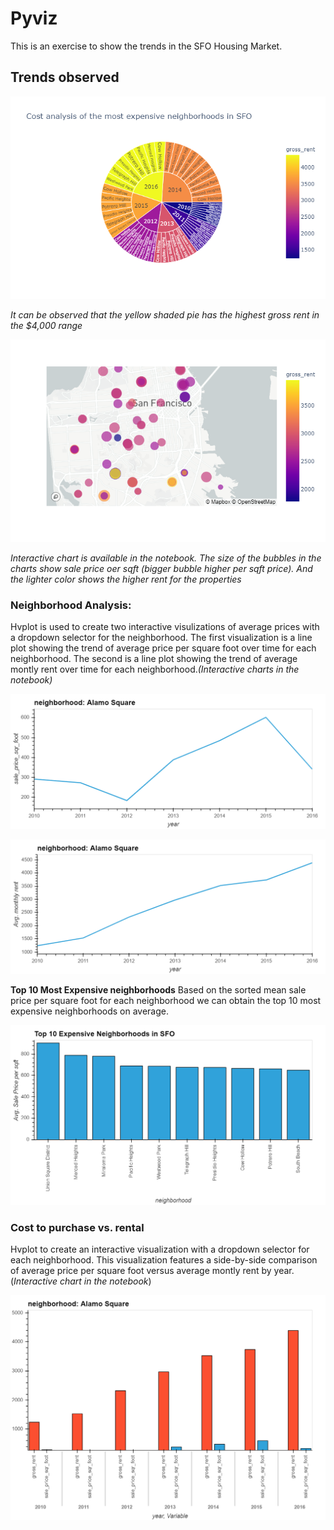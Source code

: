 # Pyviz

This is an exercise to show the trends in the SFO Housing Market.

## Trends observed

![Top 10 most expensive in recent years](Images/sunburst.png)

*It can be observed that the yellow shaded pie has the highest gross rent in the $4,000 range*

![Interactive chart of the most expensive neighborhoods](Images/SFO.png)

*Interactive chart is available in the notebook. The size of the bubbles in the charts show sale price oer sqft (bigger bubble higher per sqft price). And the lighter color shows the higher rent for the properties*


### **Neighborhood Analysis:** 
Hvplot is used to create two interactive visulizations of average prices with a dropdown selector for the neighborhood. The first visualization is a line plot showing the trend of average price per square foot over time for each neighborhood. The second is a line plot showing the trend of average montly rent over time for each neighborhood.*(Interactive charts in the notebook)*

![Average price per Sqft](Images/Avg_price_per_sqft.png)

![Average monthly rent](Images/Avg_rent.png)

**Top 10 Most Expensive neighborhoods** Based on the sorted mean sale price per square foot for each neighborhood we can obtain the top 10 most expensive neighborhoods on average.

![Top 10 Most Expensive neighborhoods](Images/bokeh_plot2.png)

### **Cost to purchase vs. rental**
Hvplot to create an interactive visualization with a dropdown selector for each neighborhood. This visualization features a side-by-side comparison of average price per square foot versus average montly rent by year. (*Interactive chart in the notebook*)

![Purchase vs. Rental](Images/bokeh_plot3.png)